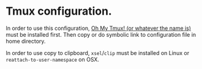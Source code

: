 #  Tmux configuration.
In order to use this configuration, [Oh My Tmux! (or whatever the name is)](https://github.com/gpakosz/.tmux) must be installed first.
Then copy or do symbolic link to configuration file in home directory.

In order to use copy to clipboard, `xsel`/`clip` must be installed on Linux or `reattach-to-user-namespace` on OSX.
